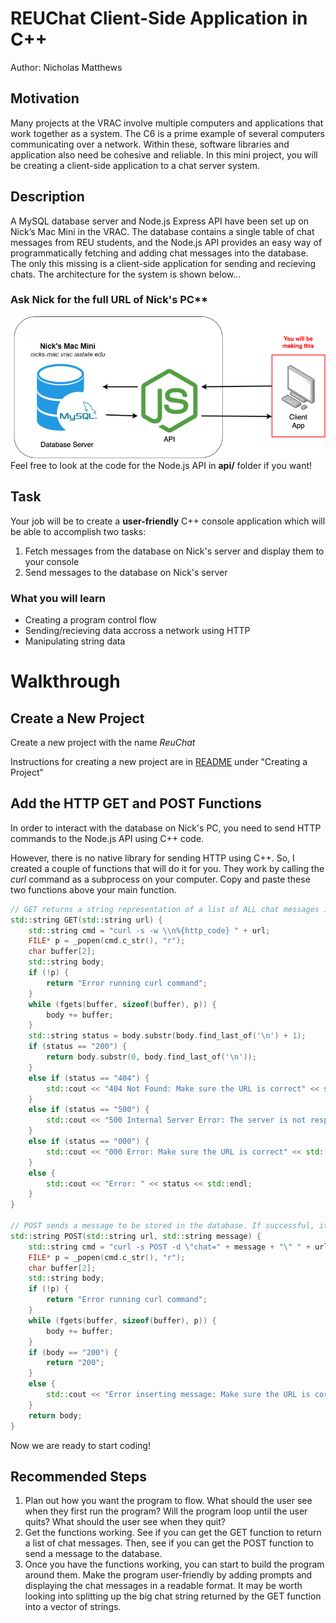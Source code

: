 # REUChat Client-Side Application in C++
Author: Nicholas Matthews

## Motivation
Many projects at the VRAC involve multiple computers and applications that work together as a system. The C6 is a prime example of several computers communicating over a network. Within these, software libraries and application also need be cohesive and reliable. In this mini project, you will be creating a client-side application to a chat server system.

## Description
A MySQL database server and Node.js Express API have been set up on Nick’s Mac Mini in the VRAC. The database contains a single table of chat messages from REU students, and the Node.js API provides an easy way of programmatically fetching and adding chat messages into the database. The only this missing is a client-side application for sending and recieving chats. The architecture for the system is shown below…

### Ask Nick for the full URL of Nick's PC**

![NewProjectImage](../images/reuchat_architecture.png)  
Feel free to look at the code for the Node.js API in **api/** folder if you want!

## Task
Your job will be to create a **user-friendly** C++ console application which will be able to accomplish two tasks:
1. Fetch messages from the database on Nick's server and display them to your console
2. Send messages to the database on Nick's server

### What you will learn
- Creating a program control flow  
- Sending/recieving data accross a network using HTTP
- Manipulating string data

# Walkthrough

## Create a New Project
Create a new project with the name *ReuChat*

Instructions for creating a new project are in [README](https://github.com/nickd-ISU/reu-cpp-snippets/blob/main/README.md) under "Creating a Project"

## Add the HTTP GET and POST Functions
In order to interact with the database on Nick's PC, you need to send HTTP commands to the Node.js API using C++ code.

However, there is no native library for sending HTTP using C++. So, I created a couple of functions that will do it for you. They work by calling the *curl* command as a subprocess on your computer. Copy and paste these two functions above your main function.

```cpp
// GET returns a string representation of a list of ALL chat messages in the database
std::string GET(std::string url) {
    std::string cmd = "curl -s -w \\n%{http_code} " + url;
    FILE* p = _popen(cmd.c_str(), "r");
    char buffer[2];
    std::string body;
    if (!p) {
        return "Error running curl command";
    }
    while (fgets(buffer, sizeof(buffer), p)) {
        body += buffer;
    }
    std::string status = body.substr(body.find_last_of('\n') + 1);
    if (status == "200") {
        return body.substr(0, body.find_last_of('\n'));
    }
    else if (status == "404") {
        std::cout << "404 Not Found: Make sure the URL is correct" << std::endl;
    }
    else if (status == "500") {
		std::cout << "500 Internal Server Error: The server is not responding" << std::endl;
    }
    else if (status == "000") {
		std::cout << "000 Error: Make sure the URL is correct" << std::endl;
	}
	else {
        std::cout << "Error: " << status << std::endl;
    }
}

// POST sends a message to be stored in the database. If successful, it returns the string "200"
std::string POST(std::string url, std::string message) {
    std::string cmd = "curl -s POST -d \"chat=" + message + "\" " + url;
    FILE* p = _popen(cmd.c_str(), "r");
    char buffer[2];
    std::string body;
    if (!p) {
        return "Error running curl command";
    }
    while (fgets(buffer, sizeof(buffer), p)) {
        body += buffer;
    }
    if (body == "200") {
		return "200";
	}
    else {
        std::cout << "Error inserting message: Make sure the URL is correct" << std::endl;
    }
    return body;
}
```

Now we are ready to start coding!

## Recommended Steps
1. Plan out how you want the program to flow. What should the user see when they first run the program? Will the program loop until the user quits? What should the user see when they quit?
2. Get the functions working. See if you can get the GET function to return a list of chat messages. Then, see if you can get the POST function to send a message to the database.
3. Once you have the functions working, you can start to build the program around them. Make the program user-friendly by adding prompts and displaying the chat messages in a readable format. It may be worth looking into splitting up the big chat string returned by the GET function into a vector of strings.
